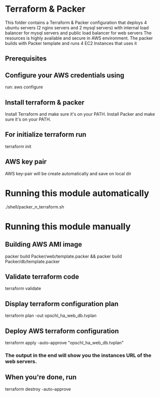 # Terraform & Packer
This folder contains a Terraform & Packer configuration that deploys 4 ubuntu servers (2 nginx servers and 2 mysql servers) with internal load balancer for mysql servers and public load balancer for web servers 
The resources is highly available and secure in AWS environment. The packer builds with Packer template and runs 4 EC2 Instances that uses it 


## Prerequisites
  ## Configure your AWS credentials using
  run:
  aws configure

  ## Install terraform & packer
  Install Terraform and make sure it's on your PATH.
  Install Packer and make sure it's on your PATH.

  ## For initialize terraform run
  terraform init
  
  ## AWS key pair
  AWS key-pair will be create automatically and save on local dir

# Running this module automatically
./shell/packer_n_terraform.sh

# Running this module manually

## Building AWS AMI image
packer build Packer/web/template.packer && packer build Packer/db/template.packer

## Validate terraform code
terraform validate

## Display terraform configuration plan
terraform plan -out opschl_ha_web_db.tvplan

## Deploy AWS terraform configuration
terraform apply -auto-approve "opschl_ha_web_db.tvplan"

### The output in the end will show you the instances URL of the web servers.

## When you're done, run
terraform destroy -auto-approve
